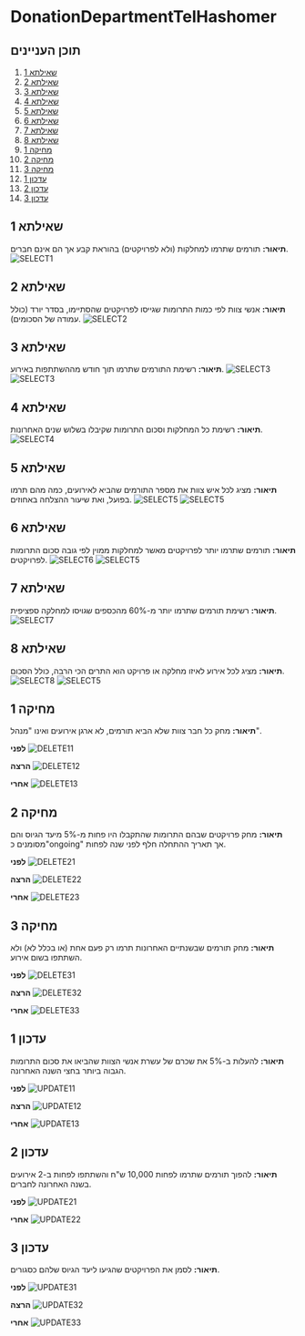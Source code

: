 # DonationDepartmentTelHashomer

## תוכן העניינים
1. [שאילתא 1](#שאילתא-1)
2. [שאילתא 2](#שאילתא-2)
3. [שאילתא 3](#שאילתא-3)
4. [שאילתא 4](#שאילתא-4)
5. [שאילתא 5](#שאילתא-5)
6. [שאילתא 6](#שאילתא-6)
7. [שאילתא 7](#שאילתא-7)
8. [שאילתא 8](#שאילתא-8)
9. [מחיקה 1](#מחיקה-1)
10. [מחיקה 2](#מחיקה-2)
11. [מחיקה 3](#מחיקה-3)
12. [עדכון 1](#עדכון-1)
13. [עדכון 2](#עדכון-2)
14. [עדכון 3](#עדכון-3)
 
## שאילתא 1
**תיאור:** תורמים שתרמו למחלקות (ולא לפרויקטים) בהוראת קבע אך הם אינם חברים.
![SELECT1](https://raw.githubusercontent.com/noa-rat/DonationDepartmentTelHashomer/main/שלב%20ב/שאילתא_1.png)

## שאילתא 2
**תיאור:** אנשי צוות לפי כמות התרומות שגייסו לפרויקטים שהסתיימו, בסדר יורד (כולל עמודה של הסכומים).
![SELECT2](https://raw.githubusercontent.com/noa-rat/DonationDepartmentTelHashomer/main/שלב%20ב/שאילתא_2.png)

## שאילתא 3
**תיאור:** רשימת התורמים שתרמו תוך חודש מההשתתפות באירוע.
![SELECT3](https://raw.githubusercontent.com/noa-rat/DonationDepartmentTelHashomer/main/שלב%20ב/שאילתא_3_0.png)
![SELECT3](https://raw.githubusercontent.com/noa-rat/DonationDepartmentTelHashomer/main/שלב%20ב/שאילתא_3.png)

## שאילתא 4
**תיאור:** רשימת כל המחלקות וסכום התרומות שקיבלו בשלוש שנים האחרונות.
![SELECT4](https://raw.githubusercontent.com/noa-rat/DonationDepartmentTelHashomer/main/שלב%20ב/שאילתא_4.png)

## שאילתא 5
**תיאור:** מציג לכל איש צוות את מספר התורמים שהביא לאירועים, כמה מהם תרמו בפועל, ואת שיעור ההצלחה באחוזים.
![SELECT5](https://raw.githubusercontent.com/noa-rat/DonationDepartmentTelHashomer/main/שלב%20ב/שאילתא_4_0.png)
![SELECT5](https://raw.githubusercontent.com/noa-rat/DonationDepartmentTelHashomer/main/שלב%20ב/שאילתא_4.png)

## שאילתא 6
**תיאור:** תורמים שתרמו יותר לפרויקטים מאשר למחלקות ממוין לפי גובה סכום התרומות לפרויקטים.
![SELECT6](https://raw.githubusercontent.com/noa-rat/DonationDepartmentTelHashomer/main/שלב%20ב/שאילתא_6_0.png)
![SELECT5](https://raw.githubusercontent.com/noa-rat/DonationDepartmentTelHashomer/main/שלב%20ב/שאילתא_6.png)

## שאילתא 7
**תיאור:** רשימת תורמים שתרמו יותר מ-60% מהכספים שגויסו למחלקה ספציפית.
![SELECT7](https://raw.githubusercontent.com/noa-rat/DonationDepartmentTelHashomer/main/שלב%20ב/שאילתא7.png)

## שאילתא 8
**תיאור:** מציג לכל אירוע לאיזו מחלקה או פרויקט הוא התרים הכי הרבה, כולל הסכום.
![SELECT8](https://raw.githubusercontent.com/noa-rat/DonationDepartmentTelHashomer/main/שלב%20ב/שאילתא_8_0.png)
![SELECT5](https://raw.githubusercontent.com/noa-rat/DonationDepartmentTelHashomer/main/שלב%20ב/שאילתא_8.png)

## מחיקה 1
**תיאור:** מחק כל חבר צוות שלא הביא תורמים, לא ארגן אירועים ואינו "מנהל".

**לפני**
![DELETE11](https://raw.githubusercontent.com/noa-rat/DonationDepartmentTelHashomer/main/שלב%20ב/דליט_1_לפני.png)

**הרצה**
![DELETE12](https://raw.githubusercontent.com/noa-rat/DonationDepartmentTelHashomer/main/שלב%20ב/דליט_1_הרצה.png)

**אחרי**
![DELETE13](https://raw.githubusercontent.com/noa-rat/DonationDepartmentTelHashomer/main/שלב%20ב/דליט_1_אחרי.png)

## מחיקה 2
**תיאור:** מחק פרויקטים שבהם התרומות שהתקבלו היו פחות מ-5% מיעד הגיוס והם מסומנים כ"ongoing" אך תאריך ההתחלה חלף לפני שנה לפחות.

**לפני**
![DELETE21](https://raw.githubusercontent.com/noa-rat/DonationDepartmentTelHashomer/main/שלב%20ב/דליט_2_לפני.png)

**הרצה**
![DELETE22](https://raw.githubusercontent.com/noa-rat/DonationDepartmentTelHashomer/main/שלב%20ב/DELETE2_הרצה.png)

**אחרי**
![DELETE23](https://raw.githubusercontent.com/noa-rat/DonationDepartmentTelHashomer/main/שלב%20ב/דליט_2_אחרי.png)

## מחיקה 3
**תיאור:** מחק תורמים שבשנתיים האחרונות תרמו רק פעם אחת (או בכלל לא) ולא השתתפו בשום אירוע.

**לפני**
![DELETE31](https://raw.githubusercontent.com/noa-rat/DonationDepartmentTelHashomer/main/שלב%20ב/דליט_3_לפני.png)

**הרצה**
![DELETE32](https://raw.githubusercontent.com/noa-rat/DonationDepartmentTelHashomer/main/שלב%20ב/דליט_3_הרצה.png)

**אחרי**
![DELETE33](https://raw.githubusercontent.com/noa-rat/DonationDepartmentTelHashomer/main/שלב%20ב/דליט_3_אחרי.png)

## עדכון 1
**תיאור:** להעלות ב-5% את שכרם של עשרת אנשי הצוות שהביאו את סכום התרומות הגבוה ביותר בחצי השנה האחרונה.

**לפני**
![UPDATE11](https://raw.githubusercontent.com/noa-rat/DonationDepartmentTelHashomer/main/שלב%20ב/עדכון_1_לפני.png)

**הרצה**
![UPDATE12](https://raw.githubusercontent.com/noa-rat/DonationDepartmentTelHashomer/main/שלב%20ב/עדכון_1_הרצה.png)

**אחרי**
![UPDATE13](https://raw.githubusercontent.com/noa-rat/DonationDepartmentTelHashomer/main/שלב%20ב/עדכון_1_אחרי.png)

## עדכון 2
**תיאור:** להפוך תורמים שתרמו לפחות 10,000 ש"ח והשתתפו לפחות ב-2 אירועים בשנה האחרונה לחברים.

**לפני**
![UPDATE21](https://raw.githubusercontent.com/noa-rat/DonationDepartmentTelHashomer/main/שלב%20ב/עדכון_2_לפני.png)

**אחרי**
![UPDATE22](https://raw.githubusercontent.com/noa-rat/DonationDepartmentTelHashomer/main/שלב%20ב/עדכון_2_אחרי.png)

## עדכון 3
**תיאור:** לסמן את הפרויקטים שהגיעו ליעד הגיוס שלהם כסגורים.

**לפני**
![UPDATE31](https://raw.githubusercontent.com/noa-rat/DonationDepartmentTelHashomer/main/שלב%20ב/עדכון_3_לפני.png)

**הרצה**
![UPDATE32](https://raw.githubusercontent.com/noa-rat/DonationDepartmentTelHashomer/main/שלב%20ב/עדכון_3_הרצה.png)

**אחרי**
![UPDATE33](https://raw.githubusercontent.com/noa-rat/DonationDepartmentTelHashomer/main/שלב%20ב/עדכון_3_אחרי.png)
